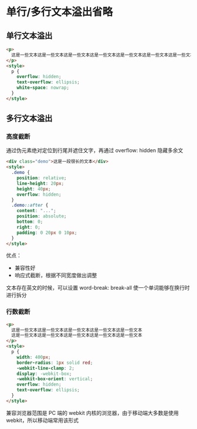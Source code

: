 # 单行/多行文本溢出省略

## 单行文本溢出

```html
<p>
  这是一些文本这是一些文本这是一些文本这是一些文本这是一些文本这是一些文本这是一些文本这是一些文本这是一些文本这是一些文本
</p>
<style>
  p {
    overflow: hidden;
    text-overflow: ellipsis;
    white-space: nowrap;
  }
</style>
```

## 多行文本溢出

### 高度截断

通过伪元素绝对定位到行尾并遮住文字，再通过 overflow: hidden 隐藏多余文

```html
<div class="demo">这是一段很长的文本</div>
<style>
  .demo {
    position: relative;
    line-height: 20px;
    height: 40px;
    overflow: hidden;
  }
  .demo::after {
    content: "...";
    position: absolute;
    bottom: 0;
    right: 0;
    padding: 0 20px 0 10px;
  }
</style>
```

优点：

- 兼容性好
- 响应式截断，根据不同宽度做出调整

文本存在英文的时候，可以设置 word-break: break-all 使一个单词能够在换行时进行拆分

### 行数截断

```html
<p>
  这是一些文本这是一些文本这是一些文本这是一些文本这是一些文本
  这是一些文本这是一些文本这是一些文本这是一些文本这是一些文本
</p>
<style>
  p {
    width: 400px;
    border-radius: 1px solid red;
    -webkit-line-clamp: 2;
    display: -webkit-box;
    -webkit-box-orient: vertical;
    overflow: hidden;
    text-overflow: ellipsis;
  }
</style>
```

兼容浏览器范围是 PC 端的 webkit 内核的浏览器，由于移动端大多数是使用 webkit，所以移动端常用该形式
